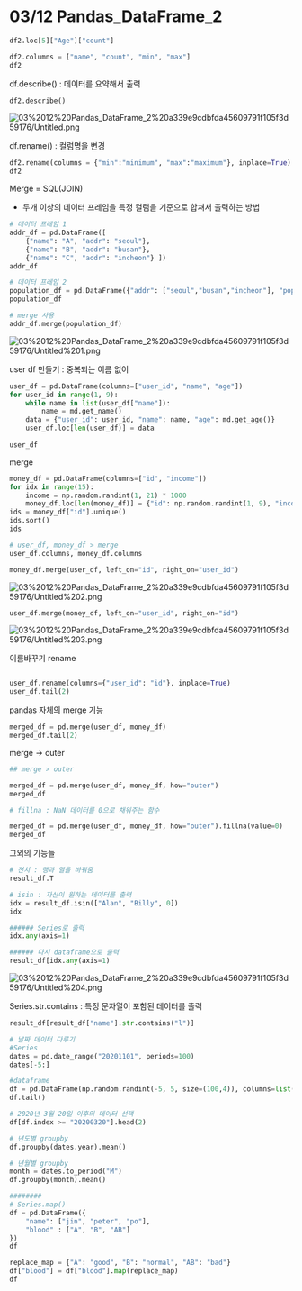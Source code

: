 # 03/12 Pandas_DataFrame_2

```python
df2.loc[5]["Age"]["count"]
```

```python
df2.columns = ["name", "count", "min", "max"]
df2
```

 df.describe() :  데이터를 요약해서 출력

```python
df2.describe()
```

![03%2012%20Pandas_DataFrame_2%20a339e9cdbfda45609791f105f3d59176/Untitled.png](03%2012%20Pandas_DataFrame_2%20a339e9cdbfda45609791f105f3d59176/Untitled.png)

df.rename() : 컬럼명을 변경

```python
df2.rename(columns = {"min":"minimum", "max":"maximum"}, inplace=True)
df2
```

Merge = SQL(JOIN)

- 두개 이상의 데이터 프레임을 특정 컬럼을 기준으로 합쳐서 출력하는 방법

```python
# 데이터 프레임 1
addr_df = pd.DataFrame([
    {"name": "A", "addr": "seoul"},
    {"name": "B", "addr": "busan"},
    {"name": "C", "addr": "incheon"} ])
addr_df

# 데이터 프레임 2
population_df = pd.DataFrame({"addr": ["seoul","busan","incheon"], "population":[100,200,300]})
population_df

# merge 사용
addr_df.merge(population_df)
```

![03%2012%20Pandas_DataFrame_2%20a339e9cdbfda45609791f105f3d59176/Untitled%201.png](03%2012%20Pandas_DataFrame_2%20a339e9cdbfda45609791f105f3d59176/Untitled%201.png)

user df 만들기 : 중복되는 이름 없이

```python
user_df = pd.DataFrame(columns=["user_id", "name", "age"])
for user_id in range(1, 9):
    while name in list(user_df["name"]):
        name = md.get_name()
    data = {"user_id": user_id, "name": name, "age": md.get_age()}
    user_df.loc[len(user_df)] = data
    
user_df
```

merge

```python
money_df = pd.DataFrame(columns=["id", "income"])
for idx in range(15):
    income = np.random.randint(1, 21) * 1000
    money_df.loc[len(money_df)] = {"id": np.random.randint(1, 9), "income": income}
ids = money_df["id"].unique()
ids.sort()
ids

# user_df, money_df > merge
user_df.columns, money_df.columns

money_df.merge(user_df, left_on="id", right_on="user_id")
```

![03%2012%20Pandas_DataFrame_2%20a339e9cdbfda45609791f105f3d59176/Untitled%202.png](03%2012%20Pandas_DataFrame_2%20a339e9cdbfda45609791f105f3d59176/Untitled%202.png)

```python
user_df.merge(money_df, left_on="user_id", right_on="id")
```

![03%2012%20Pandas_DataFrame_2%20a339e9cdbfda45609791f105f3d59176/Untitled%203.png](03%2012%20Pandas_DataFrame_2%20a339e9cdbfda45609791f105f3d59176/Untitled%203.png)

이름바꾸기 rename

```python

user_df.rename(columns={"user_id": "id"}, inplace=True)
user_df.tail(2)
```

pandas 자체의 merge 기능

```python
merged_df = pd.merge(user_df, money_df)
merged_df.tail(2)
```

merge → outer

```python
## merge > outer

merged_df = pd.merge(user_df, money_df, how="outer")
merged_df
```

```python
# fillna : NaN 데이터를 0으로 채워주는 함수

merged_df = pd.merge(user_df, money_df, how="outer").fillna(value=0)
merged_df
```

그외의 기능들

```python
# 전치 : 행과 열을 바꿔줌
result_df.T

# isin : 자신이 원하는 데이터를 출력
idx = result_df.isin(["Alan", "Billy", 0])
idx

###### Series로 출력
idx.any(axis=1)

###### 다시 dataframe으로 출력
result_df[idx.any(axis=1)
```

![03%2012%20Pandas_DataFrame_2%20a339e9cdbfda45609791f105f3d59176/Untitled%204.png](03%2012%20Pandas_DataFrame_2%20a339e9cdbfda45609791f105f3d59176/Untitled%204.png)

Series.str.contains : 특정 문자열이 포함된 데이터를 출력

```python
result_df[result_df["name"].str.contains("l")]
```

```python
# 날짜 데이터 다루기
#Series
dates = pd.date_range("20201101", periods=100)
dates[-5:]

#dataframe
df = pd.DataFrame(np.random.randint(-5, 5, size=(100,4)), columns=list("ABCD"), index=dates)
df.tail()

# 2020년 3월 20일 이후의 데이터 선택
df[df.index >= "20200320"].head(2)

# 년도별 groupby
df.groupby(dates.year).mean()

# 년월별 groupby
month = dates.to_period("M")
df.groupby(month).mean()

######## 
# Series.map()
df = pd.DataFrame({
    "name": ["jin", "peter", "po"],
    "blood" : ["A", "B", "AB"]
})
df

replace_map = {"A": "good", "B": "normal", "AB": "bad"}
df["blood"] = df["blood"].map(replace_map)
df
```